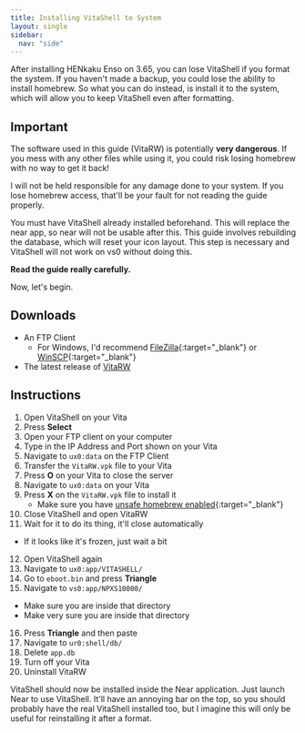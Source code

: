 ```yaml
---
title: Installing VitaShell to System
layout: single
sidebar:
  nav: "side"
---
```


After installing HENkaku Enso on 3.65, you can lose VitaShell if you format the system. If you haven't made a backup, you could lose the ability to install homebrew. So what you can do instead, is install it to the system, which will allow you to keep VitaShell even after formatting.

## Important

The software used in this guide (VitaRW) is potentially **very dangerous**. If you mess with any other files while using it, you could risk losing homebrew with no way to get it back!

I will not be held responsible for any damage done to your system. If you lose homebrew access, that'll be your fault for not reading the guide properly.

You must have VitaShell already installed beforehand. This will replace the near app, so near will not be usable after this. This guide involves rebuilding the database, which will reset your icon layout. This step is necessary and VitaShell will not work on vs0 without doing this.

**Read the guide really carefully.**

Now, let's begin.

## Downloads
- An FTP Client
	- For Windows, I'd recommend [FileZilla](https://filezilla-project.org/){:target="_blank"} or [WinSCP](https://winscp.net/eng/download.php){:target="_blank"}
- The latest release of [VitaRW](https://vitadb.rinnegatamante.it/get_hb_link.php?id=151)

## Instructions

1. Open VitaShell on your Vita
2. Press **Select**
3. Open your FTP client on your computer
4. Type in the IP Address and Port shown on your Vita
5. Navigate to `ux0:data` on the FTP Client
6. Transfer the `VitaRW.vpk` file to your Vita
7. Press **O** on your Vita to close the server
8. Navigate to `ux0:data` on your Vita
9. Press **X** on the `VitaRW.vpk` file to install it
	- Make sure you have [unsafe homebrew enabled](/guide/installing-henkaku/#enabling-unsafe-homebrew){:target="_blank"}
10. Close VitaShell and open VitaRW
11. Wait for it to do its thing, it'll close automatically
  - If it looks like it's frozen, just wait a bit
12. Open VitaShell again
13. Navigate to `ux0:app/VITASHELL/`
14. Go to `eboot.bin` and press **Triangle**
15. Navigate to `vs0:app/NPXS10000/`
  - Make sure you are inside that directory
  - Make very sure you are inside that directory
16. Press **Triangle** and then paste
17. Navigate to `ur0:shell/db/`
18. Delete `app.db`
19. Turn off your Vita
20. Uninstall VitaRW

VitaShell should now be installed inside the Near application. Just launch Near to use VitaShell. It'll have an annoying bar on the top, so you should probably have the real VitaShell installed too, but I imagine this will only be useful for reinstalling it after a format.

